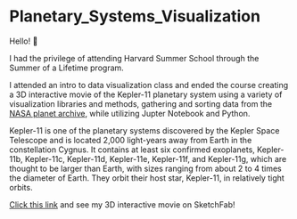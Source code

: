 # Planetary_Systems_Visualization

Hello! 👋

I had the privilege of attending Harvard Summer School through the Summer of a Lifetime program. 

I attended an intro to data visualization class and ended the course creating a 3D interactive movie of the Kepler-11 planetary system using a variety of visualization libraries and methods, gathering and sorting data from the [NASA planet archive](https://exoplanetarchive.ipac.caltech.edu/), while utilizing Jupter Notebook and Python.

Kepler-11 is one of the planetary systems discovered by the Kepler Space Telescope and is located 2,000 light-years away from Earth in the constellation Cygnus.
It contains at least six confirmed exoplanets, Kepler-11b, Kepler-11c, Kepler-11d, Kepler-11e, Kepler-11f, and Kepler-11g, which are thought to be larger than Earth, with sizes ranging from about 2 to 4 times the diameter of Earth. They orbit their host star, Kepler-11, in relatively tight orbits. 

[Click this link](https://sketchfab.com/3d-models/planet-system-bca11277cd2b4b079128997aa643a81a) and see my 3D interactive movie on SketchFab!
